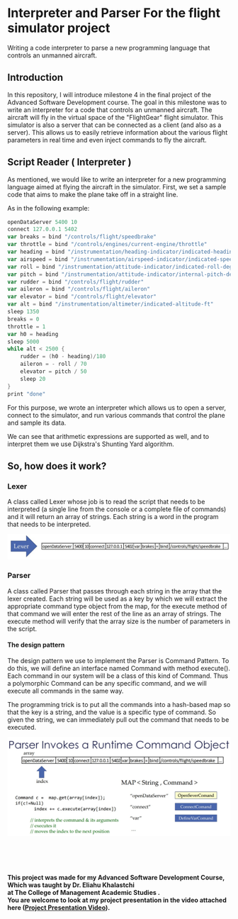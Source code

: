 # Interpreter and Parser For the flight simulator project

Writing a code interpreter to parse a new programming language that controls an unmanned aircraft.

## Introduction

In this repository, I will introduce milestone 4 in the final project of the Advanced Software Development course.
The goal in this milestone was to write an interpreter for a code that controls an unmanned aircraft.
The aircraft will fly in the virtual space of the "FlightGear" flight simulator.
This simulator is also a server that can be connected as a client (and also as a server).
This allows us to easily retrieve information about the various flight parameters in real time and even inject commands to fly the aircraft.


## Script Reader ( Interpreter )

As mentioned, we would like to write an interpreter for a new programming language aimed at flying the aircraft in the simulator.
First, we set a sample code that aims to make the plane take off in a straight line.

As in the following example:

```scala
openDataServer 5400 10
connect 127.0.0.1 5402
var breaks = bind "/controls/flight/speedbrake"
var throttle = bind "/controls/engines/current-engine/throttle"
var heading = bind "/instrumentation/heading-indicator/indicated-heading-deg"
var airspeed = bind "/instrumentation/airspeed-indicator/indicated-speed-kt"
var roll = bind "/instrumentation/attitude-indicator/indicated-roll-deg"
var pitch = bind "/instrumentation/attitude-indicator/internal-pitch-deg"
var rudder = bind "/controls/flight/rudder"
var aileron = bind "/controls/flight/aileron"
var elevator = bind "/controls/flight/elevator"
var alt = bind "/instrumentation/altimeter/indicated-altitude-ft"
sleep 1350
breaks = 0
throttle = 1
var h0 = heading
sleep 5000
while alt < 2500 {
	rudder = (h0 - heading)/180
	aileron = - roll / 70
	elevator = pitch / 50
	sleep 20
}
print "done"
```
For this purpose, we wrote an interpreter which allows us to open a server, connect to the simulator, and run various commands that control the plane and sample its data.

We can see that arithmetic expressions are supported as well, and to interpret them we use Dijkstra's Shunting Yard algorithm.


## So, how does it work?

### Lexer

A class called Lexer whose job is to read the script that needs to be interpreted (a single line from the console or a complete file of commands) and it will return an array of strings. 
Each string is a word in the program that needs to be interpreted.

<p align="center">
  <img src="/readme_images/Lexer.jpg" width="650">
</p>

### Parser

A class called Parser that passes through each string in the array that the lexer created.
Each string will be used as a key by which we will extract the appropriate command type object from the map,
for the execute method of that command we will enter the rest of the line as an array of strings.
The execute method will verify that the array size is the number of parameters in the script.

#### The design pattern

The design pattern we use to implement the Parser is Command Pattern.
To do this, we will define an interface named Command with method execute().
Each command in our system will be a class of this kind of Command.
Thus a polymorphic Command can be any specific command, and we will execute all commands in the same way.

The programming trick is to put all the commands into a hash-based map so that the key is a string, 
and the value is a specific type of command.
So given the string, we can immediately pull out the command that needs to be executed.

<p align="center">
  <img src="/readme_images/Parser.jpg" width="650">
</p>

<br /><br /><br /><br />
**This project was made for my Advanced Software Development Course, Which was taught by Dr. Eliahu Khalastchi<br /> at The College of Management Academic Studies .<br />
You are welcome to look at my project presentation in the video attached here ([Project Presentation Video](https://youtu.be/NNdkB9Fo16Y)).<br />**
